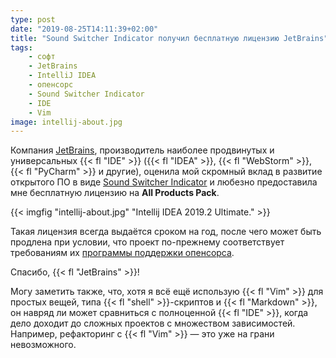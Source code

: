 ```yaml
---
type: post
date: "2019-08-25T14:11:39+02:00"
title: "Sound Switcher Indicator получил бесплатную лицензию JetBrains"
tags:
    - софт
    - JetBrains
    - IntelliJ IDEA
    - опенсорс
    - Sound Switcher Indicator
    - IDE
    - Vim
image: intellij-about.jpg
---
```


Компания [JetBrains](https://www.jetbrains.com/?from=SoundSwitcherIndicator), производитель наиболее продвинутых и универсальных {{< fl "IDE" >}} ({{< fl "IDEA" >}}, {{< fl "WebStorm" >}}, {{< fl "PyCharm" >}} и другие), оценила мой скромный вклад в развитие открытого ПО в виде [Sound Switcher Indicator](/software/sound-switcher-indicator) и любезно предоставила мне бесплатную лицензию на **All Products Pack**.

<!--more-->

{{< imgfig "intellij-about.jpg" "Intellij IDEA 2019.2 Ultimate." >}}

Такая лицензия всегда выдаётся сроком на год, после чего может быть продлена при условии, что проект по-прежнему соответствует требованиям их [программы поддержки опенсорса](https://www.jetbrains.com/community/opensource/?from=SoundSwitcherIndicator).

Спасибо, {{< fl "JetBrains" >}}!

Могу заметить также, что, хотя я всё ещё использую {{< fl "Vim" >}} для простых вещей, типа {{< fl "shell" >}}-скриптов и {{< fl "Markdown" >}}, он навряд ли может сравниться с полноценной {{< fl "IDE" >}}, когда дело доходит до сложных проектов с множеством зависимостей. Например, рефакторинг с {{< fl "Vim" >}} — это уже на грани невозможного.
